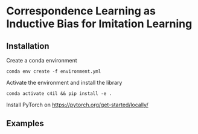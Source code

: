 # Correspondence Learning as Inductive Bias for Imitation Learning

## Installation

Create a conda environment
```azure
conda env create -f environment.yml
```
Activate the environment and install the library
```azure
conda activate c4il && pip install -e .
```

Install PyTorch on https://pytorch.org/get-started/locally/

## Examples

